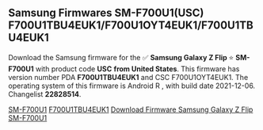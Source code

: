 <h2>Samsung Firmwares SM-F700U1(USC) F700U1TBU4EUK1/F700U1OYT4EUK1/F700U1TBU4EUK1</h2>
Download the Samsung firmware for the ✅ <strong>Samsung Galaxy Z Flip </strong> ⭐ <strong>SM-F700U1</strong> with product code <strong>USC</strong> <strong> from United States</strong>. This firmware has version number PDA <strong>F700U1TBU4EUK1</strong> and CSC F700U1OYT4EUK1. The operating system of this firmware is Android R , with build date 2021-12-06. Changelist <strong>22828514</strong>.


[SM-F700U1](https://samfirm.shop/samsung/model/SM-F700U1)
[F700U1TBU4EUK1](https://samfirm.shop/samsung/pda/F700U1TBU4EUK1)
[Download Firmware Samsung Galaxy Z Flip SM-F700U1](https://samfirm.shop/samsung/firmware/480437)
